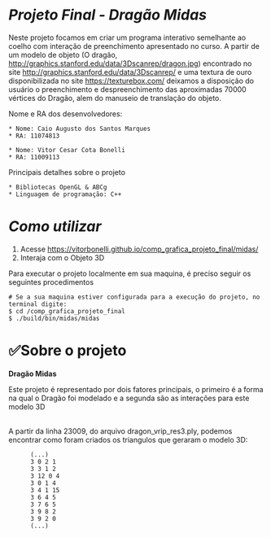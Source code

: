 # *Projeto Final - Dragão Midas*

Neste projeto focamos em criar um programa interativo semelhante ao coelho com interação de preenchimento apresentado no curso. A partir de um modelo de objeto (O dragão, http://graphics.stanford.edu/data/3Dscanrep/dragon.jpg) encontrado no site http://graphics.stanford.edu/data/3Dscanrep/ e uma textura de ouro disponibilizada no site https://texturebox.com/ deixamos a disposição do usuário o preenchimento e despreenchimento das aproximadas 70000 vértices do Dragão, alem do manuseio de translação do objeto.

Nome e RA dos desenvolvedores:
			
	* Nome: Caio Augusto dos Santos Marques
	* RA: 11074813
	
	* Nome: Vitor Cesar Cota Bonelli
	* RA: 11009113

Principais detalhes sobre o projeto
			
	* Bibliotecas OpenGL & ABCg
	* Linguagem de programação: C++
  

# *Como utilizar*

1. Acesse https://vitorbonelli.github.io/comp_grafica_projeto_final/midas/
2. Interaja com o Objeto 3D

Para executar o projeto localmente em sua maquina, é preciso seguir os seguintes procedimentos
```
# Se a sua maquina estiver configurada para a execução do projeto, no terminal digite:
$ cd /comp_grafica_projeto_final
$ ./build/bin/midas/midas
```


# ✅Sobre o projeto

**Dragão Midas**

Este projeto é representado por dois fatores principais, o primeiro é a forma na qual o Dragão foi modelado e a segunda são as interações para este modelo 3D

<br> A partir da linha 23009,  do arquivo dragon_vrip_res3.ply, podemos encontrar como foram criados os triangulos que geraram o modelo 3D:
```
      (...)
      3 0 2 1 
      3 3 1 2 
      3 12 0 4 
      3 0 1 4 
      3 4 1 15 
      3 6 4 5 
      3 7 6 5 
      3 9 8 2 
      3 9 2 0
      (...)
```

